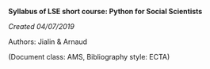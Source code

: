 **Syllabus of LSE short course: Python for Social Scientists**

*Created 04/07/2019*

Authors: Jialin & Arnaud



(Document class: AMS, Bibliography style: ECTA)
